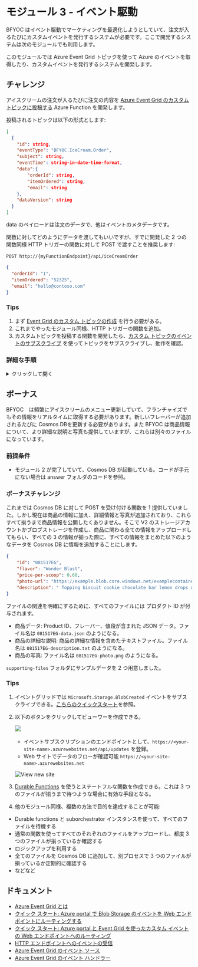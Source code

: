 # モジュール 3 - イベント駆動

BFYOC はイベント駆動でマーケティングを最適化しようとしていて、注文が入るたびにカスタムイベントを発行するシステムが必要です。ここで開発するシステムは次のモジュールでも利用します。

このモジュールでは Azure Event Grid トピックを使って Azure のイベントを取得したり、カスタムイベントを発行するシステムを開発します。

## チャレンジ

アイスクリームの注文が入るたびに注文の内容を [Azure Event Grid のカスタム トピックに投稿する](https://docs.microsoft.com/ja-jp/azure/event-grid/post-to-custom-topic) Azure Function を開発します。

投稿されるトピックは以下の形式とします:

```json
[
  {
    "id": string,
    "eventType": "BFYOC.IceCream.Order",
    "subject": string,
    "eventTime": string-in-date-time-format,
    "data":{
        "orderId": string,
        "itemOrdered": string,
        "email": string
    },
    "dataVersion": string
  }
]
```

data のペイロードは注文のデータで、他はイベントのメタデータです。

関数に対してどのようにデータを渡してもいいですが、すでに開発した 2 つの関数同様 HTTP トリガーの関数に対して POST で渡すことを推奨します:

```
POST http://{myFunctionEndpoint}/api/iceCreamOrder
```

```json
{
  "orderId": "1",
  "itemOrdered": "52325",
  "email": "hello@contoso.com"
}
``` 

### Tips

1. まず [Event Grid のカスタム トピックの作成](https://docs.microsoft.com/ja-jp/azure/event-grid/scripts/event-grid-cli-create-custom-topic) を行う必要がある。
1. これまでやったモジュール同様、HTTP トリガーの関数を追加。
1. カスタムトピックを投稿する関数を開発したら、[カスタム トピックのイベントのサブスクライブ](https://docs.microsoft.com/ja-jp/azure/event-grid/scripts/event-grid-cli-subscribe-custom-topic) を使ってトピックをサブスクライブし、動作を確認。

### 詳細な手順

<details><summary>クリックして開く</summary><p>

1. Azure ポータルから名前を「BFYOCorders」として Event Grid Topic を作成。
  ![Create Custom Topic](./media/create-topic.png)
  * トピックのエンドポイントとキーを後の手順のために保存しておく。

  アイスクリームの注文が入る度にカスタムイベントを送る先としてトピックを利用。注文に対して処理を行いたいプロセスはトピックをサブスクライブして処理するため、疎結合のシステムを開発できる。マーケティングやオペレーション、またマネージメントチームもトピックをサブスクライブして独自処理を行えるが、その際もイベント送信側は変更が不要。

1. 前回モジュールのプロジェクトを VSCode で開き、注文が入る度にカスタムイベントを作成する関数を開発する。
1. Azure Functions 拡張の「稲妻アイコン」をクリックして、新規関数を作成。
1. HTTP trigger を選択。
1. 名前を `iceCreamOrder`、承認レベルを `anonymous` として作成。
1. `iceCreamOrder` フォルダの `index.js` を以下のコードに変更:

  ```javascript
  var uuid = require('uuid').v4;
  var msRestAzure = require('ms-rest-azure');
  var eventGrid = require("azure-eventgrid");
  var url = require('url');

  module.exports = function (context, req) {
      context.log('New ice cream order made.');

      if (req.body) {
          // TODO: Enter value for topicKey
          let topicKey = '<aeg-sas-key>';
          // TODO: Enter value for topic-endpoint
          let topicEndPoint = '<topic-endpoint>';

          let topicCreds = new msRestAzure.TopicCredentials(topicKey);
          let egClient = new eventGrid(topicCreds);
          let topicUrl = url.parse(topicEndPoint, true);
          let topicHostName = topicUrl.host;
          let currentDate = new Date();

          let events = [
              {
                  id: uuid(),
                  subject: 'BFYOC/stores/serverlessWorkshop/orders',
                  dataVersion: '2.0',
                  eventType: 'BFYOC.IceCream.Order',
                  data: req.body,
                  eventTime: currentDate
              }
          ];
          egClient.publishEvents(topicHostName, events).then((result) => {
              return Promise.resolve(console.log('Published events successfully.'));
          }).catch((err) => {
              console.log('An error ocurred ' + err);
          });
      }
      else {
          context.res = {
              status: 400,
              body: "Please pass an ice cream order in the request body"
          };
      }
      context.done();
  };
  ```

  `<topic-endpoint>` と `<aeg-sas-key>` を手元の環境の値に入れ替え。  

  ここでは HTTP 要求のボディからデータのペイロードを作成。SAS キーとエンドポイントを利用して、Event Grid トピックにカスタムイベントを追加している。

1. ターミナルより iceCreamOrder フォルダに移動後、依存環境のインストール:

```
cd iceCreamOrder
npm install uuid@3.3.2 ms-rest-azure@2.6.0 azure-eventgrid@1.6.0 url@0.11.0 --save
```

1. `function.json` の中身を変更して、バインディングから GET を削除:

    ```json
    {
      "disabled": false,
      "bindings": [
        {
          "authLevel": "anonymous",
          "type": "httpTrigger",
          "direction": "in",
          "name": "req",
          "methods": [
            "post"
          ]
        },
        {
          "type": "http",
          "direction": "out",
          "name": "res"
        }
      ]
    }
    ```

  これにより、意図したとおり POST のみを受け付けるようになる。

  コードはこれで全てのため、次にテストを実行。

1. 以下のボタンより Event Grid Viewer web アプリを作成。

    <a href="https://portal.azure.com/#create/Microsoft.Template/uri/https%3A%2F%2Fraw.githubusercontent.com%2FAzure-Samples%2Fazure-event-grid-viewer%2Fmaster%2Fazuredeploy.json" target="_blank"><img src="https://azuredeploy.net/deploybutton.png"/></a>

1. 作成された Web サイト `https://<your-site-name>.azurewebsites.net` に移動。

  ![View new site](./media/grid-viewer.png)

1. 注文がリアルタイムに流れる様子を見るために、Azure ポータルを開き、作成した Event Grid トピックを開く。新規にトピックに対して「イベント サブスクリプション」をクリック。名前を `orderTesting`、エンドポイントのタイプで **Web Hook** を指定し、サブスクライバーのエンドポイントとして、ビューワーである `https://<your-site-name>.azurewebsites.net/api/updates` を指定。

  * サブスクリプションが作成されると「Subscription Validation Event」が表示されるが、これは [Event Grid のセキュリティと認証](https://docs.microsoft.com/ja-jp/azure/event-grid/security-authentication)の一環。これにより他の作業をしなくてもデータを見ることができる。

  ![Create event subscription](./media/create-test-subscription.PNG)

1. VSCode にて **デバッグ** より **デバッグの開始** をクリック。

    ランタイム実行時に、これまでの URL に加え、以下アドレスが表示される:

    > Http Functions:
    > iceCreamOrder: http://localhost:7071/api/iceCreamOrder

1. Postman を開き、以下ドキュメントを作成。  
    1. `POST` 要求を `http://localhost:7071/api/iceCreamOrder` に向けて作成。
    1.  **Body** で **raw** を選択し、**JSON (application/json)** を指定。
    1. 以下の JSON を追加:

    ```json
    {
      "orderId": "1",
      "itemOrdered": "52325",
      "email": "hello@contoso.com"
    }
    ```  
1. 要求を送信し、ステータスコード 200 を受信。イベントビューワーを見るとイベントが表示される。
1. 他の注文も送信:
    ```json
    {
      "orderId": "2",
      "itemOrdered": "88295",
      "email": "hello@contoso.com"
    }
    ```

1. これでトピックの作成と動作確認が完了。必要に応じて後続処理を行うプログラムでイベントのサブスクリプションを作成可能。

  最後に開発した関数を公開。

1. デバッグ停止後、Azure Functions 拡張機能より、「上矢印アイコン」をクリックして発行。
1. 現在のフォルダをソースに、モジュール 1 で作成した関数アプリをターゲットに公開。
    1. 画面右下に更新中のインジケーターが表示される。
1. Azure ポータルで公開した関数を開き、URL を確認。公開済のアプリも同様に動作することを確認。

</p></details>

## ボーナス

BFYOC　は頻繁にアイスクリームのメニュー更新していて、フランチャイズでもその情報をリアルタイムに取得する必要があります。新しいフレーバーが追加されるたびに Cosmos DBを更新する必要があります。また BFYOC は商品情報について、より詳細な説明と写真も提供していますが、これらは別々のファイルになっています。

### 前提条件

* モジュール 2 が完了していて、Cosmos DB が起動している。コードが手元にない場合は answer フォルダのコードを参照。

### ボーナスチャレンジ

これまでは Cosmos DB に対して POST を受け付ける関数を 1 提供していました。しかし現在は商品の情報に加え、詳細情報と写真が追加されており、これらすべて揃うまで商品情報を公開したくありません。そこで V2 のストレージアカウントかブロブストレージを作成し、商品に関わる全ての情報をアップロードしてもらい、すべての 3 の情報が揃った際に、すべての情報をまとめた以下のようなデータを Cosmos DB に情報を追加することにします。

```json
{
    "id": "081517EG",
    "flavor": "Wonder Blast",
    "price-per-scoop": 0.60,
    "photo-url": "https://example.blob.core.windows.net/examplecontainer/081517EG-photo.png",
    "description": " Topping biscuit cookie chocolate bar lemon drops oat cake gummies jelly. Chocolate cake donut chocolate cupcake. Wafer gingerbread croissant liquorice tootsie roll. Cake lemon drops jujubes jujubes chocolate jelly beans marzipan fruitcake oat cake. Sweet roll tiramisu topping. Cheesecake tootsie roll icing fruitcake sesame snaps bonbon jelly-o biscuit."
}
```

ファイルの関連を明確にするために、すべてのファイルには プロダクト ID が付与されます。

* 商品データ: Product ID、フレーバー、値段が含まれた JSON データ。ファイル名は `081517EG-data.json` のようになる。
* 商品の詳細な説明: 商品の詳細な情報を含めたテキストファイル。ファイル名は `081517EG-description.txt` のようになる。
* 商品の写真: ファイル名は `081517EG-photo.png` のようになる。

`supporting-files` フォルダにサンプルデータを 2 つ用意しました。

### Tips

1. イベントグリッドでは `Microsoft.Storage.BlobCreated` イベントをサブスクライブできる。[こちらのクイックスタート](https://docs.microsoft.com/ja-jp/azure/event-grid/blob-event-quickstart-portal)を参照。
1. 以下のボタンをクリックしてビューワーを作成できる。

    <a href="https://portal.azure.com/#create/Microsoft.Template/uri/https%3A%2F%2Fraw.githubusercontent.com%2FAzure-Samples%2Fazure-event-grid-viewer%2Fmaster%2Fazuredeploy.json" target="_blank"><img src="https://azuredeploy.net/deploybutton.png"/></a>

    * イベントサブスクリプションのエンドポイントとして、`https://<your-site-name>.azurewebsites.net/api/updates` を登録。
    * Web サイトでデータのフローが確認可能 `https://<your-site-name>.azurewebsites.net`

    ![View new site](./media/grid-viewer.png)
1. [Durable Functions](https://docs.microsoft.com/ja-jp/azure/azure-functions/durable-functions-overview) を使うとステートフルな関数を作成できる。これは 3 つのファイルが揃うまで待つような場合に有効な手段となる。

1. 他のモジュール同様、複数の方法で目的を達成することが可能:

 * Durable functions と suborchestrator インスタンスを使って、すべてのファイルを待機する
 * 通常の関数を使ってすべてのそれぞれのファイルをアップロードし、都度 3 つのファイルが揃っているか確認する
 * ロジックアップを利用する
 * 全てのファイルを Cosmos DB に追加して、別プロセスで 3 つのファイルが揃っているか定期的に確認する
 * などなど


## ドキュメント

* [Azure Event Grid とは](https://docs.microsoft.com/ja-jp/azure/event-grid/overview)
* [クイック スタート: Azure portal で Blob Storage のイベントを Web エンドポイントにルーティングする](https://docs.microsoft.com/ja-jp/azure/event-grid/blob-event-quickstart-portal)
* [クイック スタート: Azure portal と Event Grid を使ったカスタム イベントの Web エンドポイントへのルーティング](https://docs.microsoft.com/ja-jp/azure/event-grid/custom-event-quickstart-portal)
* [HTTP エンドポイントへのイベントの受信](https://docs.microsoft.com/ja-jp/azure/event-grid/receive-events)
* [Azure Event Grid のイベント ソース](https://docs.microsoft.com/ja-jp/azure/event-grid/event-sources)
* [Azure Event Grid のイベント ハンドラー](https://docs.microsoft.com/ja-jp/azure/event-grid/event-handlers)
